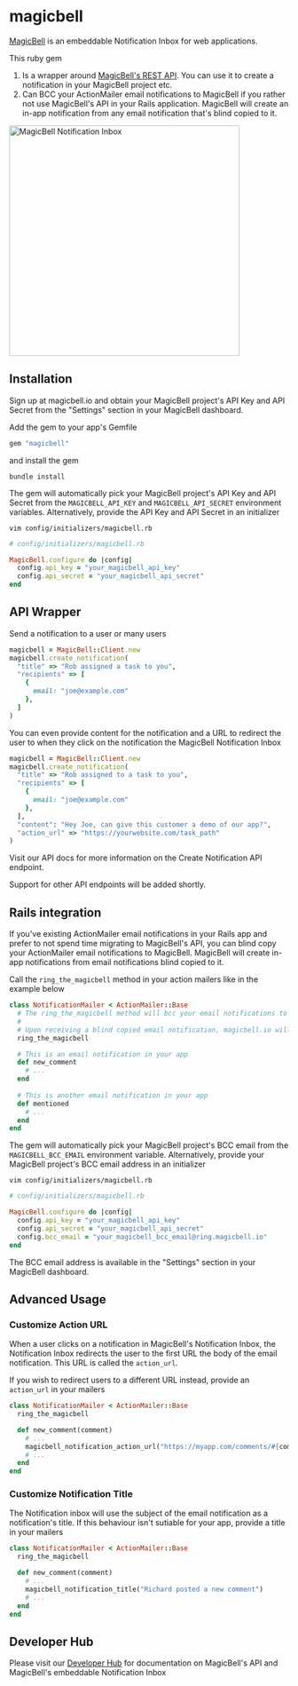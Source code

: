 # magicbell

[MagicBell](https://magicbell.io) is an embeddable Notification Inbox for web applications.

This ruby gem

1. Is a wrapper around [MagicBell's REST API](https://developer.magicbell.io/reference). You can use it to create a notification in your MagicBell project etc.
2. Can BCC your ActionMailer email notifications to MagicBell if you rather not use MagicBell's API in your Rails application. MagicBell will create an in-app notification from any email notification that's blind copied to it.

<img width="415" alt="MagicBell Notification Inbox" src="https://user-images.githubusercontent.com/1789832/28327736-f3503f44-6c01-11e7-9a72-c15023db18c6.png">

## Installation

Sign up at magicbell.io and obtain your MagicBell project's API Key and API Secret from the "Settings" section in your MagicBell dashboard.

Add the gem to your app's Gemfile

```ruby
gem "magicbell"
```

and install the gem

```
bundle install
```

The gem will automatically pick your MagicBell project's API Key and API Secret from the `MAGICBELL_API_KEY` and `MAGICBELL_API_SECRET` environment variables. Alternatively, provide the API Key and API Secret in an initializer

```
vim config/initializers/magicbell.rb
```

```ruby
# config/initializers/magicbell.rb

MagicBell.configure do |config|
  config.api_key = "your_magicbell_api_key"
  config.api_secret = "your_magicbell_api_secret"
end
```

## API Wrapper

Send a notification to a user or many users

```ruby
magicbell = MagicBell::Client.new
magicbell.create_notification(
  "title" => "Rob assigned a task to you",
  "recipients" => [
    {
      email: "joe@example.com"
    },
  ]
)
```

You can even provide content for the notification and a URL to redirect the user to when they click on the notification the MagicBell Notification Inbox

```ruby
magicbell = MagicBell::Client.new
magicbell.create_notification(
  "title" => "Rob assigned to a task to you",
  "recipients" => [
    {
      email: "joe@example.com"
    },
  ],
  "content": "Hey Joe, can give this customer a demo of our app?",
  "action_url" => "https://yourwebsite.com/task_path"
)
```

Visit our API docs for more information on the Create Notification API endpoint.

Support for other API endpoints will be added shortly.

## Rails integration

If you've existing ActionMailer email notifications in your Rails app and prefer to not spend time migrating to MagicBell's API, you can blind copy your ActionMailer email notifications to MagicBell. MagicBell will create in-app notifications from email notifications blind copied to it.

Call the `ring_the_magicbell` method in your action mailers like in the example below

```ruby
class NotificationMailer < ActionMailer::Base
  # The ring_the_magicbell method will bcc your email notifications to your MagicBell project's BCC email address
  #
  # Upon receiving a blind copied email notification, magicbell.io will automatically create an in-app notification for the user
  ring_the_magicbell

  # This is an email notification in your app
  def new_comment
    # ...
  end
  
  # This is another email notification in your app
  def mentioned
    # ...
  end
end
```

The gem will automatically pick your MagicBell project's BCC email from the `MAGICBELL_BCC_EMAIL` environment variable. Alternatively, provide your MagicBell project's BCC email address in an initializer

```
vim config/initializers/magicbell.rb
```

```ruby
# config/initializers/magicbell.rb

MagicBell.configure do |config|
  config.api_key = "your_magicbell_api_key"
  config.api_secret = "your_magicbell_api_secret"
  config.bcc_email = "your_magicbell_bcc_email@ring.magicbell.io"
end
```

The BCC email address is available in the "Settings" section in your MagicBell dashboard.

## Advanced Usage

### Customize Action URL

When a user clicks on a notification in MagicBell's Notification Inbox, the Notification Inbox redirects the user to the first URL the body of the email notification. This URL is called the `action_url`.

If you wish to redirect users to a different URL instead, provide an `action_url` in your mailers

```ruby
class NotificationMailer < ActionMailer::Base
  ring_the_magicbell

  def new_comment(comment)
    # ...
    magicbell_notification_action_url("https://myapp.com/comments/#{comment.id}")
    # ...
  end
end
```

### Customize Notification Title

The Notification inbox will use the subject of the email notification as a notification's title. If this behaviour isn't sutiable for your app, provide a title in your mailers

```ruby
class NotificationMailer < ActionMailer::Base
  ring_the_magicbell

  def new_comment(comment)
    # ...
    magicbell_notification_title("Richard posted a new comment")
    # ...
  end
end
```

## Developer Hub

Please visit our [Developer Hub](https://developer.magicbell.io) for documentation on MagicBell's API and MagicBell's embeddable Notification Inbox
